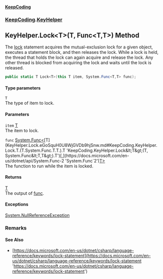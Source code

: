 #### [KeepCoding](index.md 'index')
### [KeepCoding](KeepCoding.md 'KeepCoding').[KeyHelper](KeyHelper.md 'KeepCoding.KeyHelper')
## KeyHelper.Lock&lt;T&gt;(T, Func&lt;T,T&gt;) Method
The [lock](https://docs.microsoft.com/en-us/dotnet/csharp/language-reference/keywords/lock 'https://docs.microsoft.com/en-us/dotnet/csharp/language-reference/keywords/lock') statement acquires the mutual-exclusion lock for a given object, executes a statement block, and then releases the lock. While a lock is held, the thread that holds the lock can again acquire and release the lock. Any other thread is blocked from acquiring the lock and waits until the lock is released.  
```csharp
public static T Lock<T>(this T item, System.Func<T,T> func);
```
#### Type parameters
<a name='KeepCoding.KeyHelper.Lock.T.(T.System.Func.T.T.).T'></a>
`T`  
The type of item to lock.
  
#### Parameters
<a name='KeepCoding.KeyHelper.Lock.T.(T.System.Func.T.T.).item'></a>
`item` [T](KeyHelper.Lock.eGoSquH0U8WjGVDb9hjSnw.md#KeepCoding.KeyHelper.Lock.T.(T.System.Func.T.T.).T 'KeepCoding.KeyHelper.Lock&lt;T&gt;(T, System.Func&lt;T,T&gt;).T')  
The item to lock.
  
<a name='KeepCoding.KeyHelper.Lock.T.(T.System.Func.T.T.).func'></a>
`func` [System.Func&lt;](https://docs.microsoft.com/en-us/dotnet/api/System.Func-2 'System.Func`2')[T](KeyHelper.Lock.eGoSquH0U8WjGVDb9hjSnw.md#KeepCoding.KeyHelper.Lock.T.(T.System.Func.T.T.).T 'KeepCoding.KeyHelper.Lock&lt;T&gt;(T, System.Func&lt;T,T&gt;).T')[,](https://docs.microsoft.com/en-us/dotnet/api/System.Func-2 'System.Func`2')[T](KeyHelper.Lock.eGoSquH0U8WjGVDb9hjSnw.md#KeepCoding.KeyHelper.Lock.T.(T.System.Func.T.T.).T 'KeepCoding.KeyHelper.Lock&lt;T&gt;(T, System.Func&lt;T,T&gt;).T')[&gt;](https://docs.microsoft.com/en-us/dotnet/api/System.Func-2 'System.Func`2')  
The function to run while the item is locked.
  
#### Returns
[T](KeyHelper.Lock.eGoSquH0U8WjGVDb9hjSnw.md#KeepCoding.KeyHelper.Lock.T.(T.System.Func.T.T.).T 'KeepCoding.KeyHelper.Lock&lt;T&gt;(T, System.Func&lt;T,T&gt;).T')  
The output of [func](KeyHelper.Lock.eGoSquH0U8WjGVDb9hjSnw.md#KeepCoding.KeyHelper.Lock.T.(T.System.Func.T.T.).func 'KeepCoding.KeyHelper.Lock&lt;T&gt;(T, System.Func&lt;T,T&gt;).func').
#### Exceptions
[System.NullReferenceException](https://docs.microsoft.com/en-us/dotnet/api/System.NullReferenceException 'System.NullReferenceException')  
### Remarks
#### See Also
- [https://docs.microsoft.com/en-us/dotnet/csharp/language-reference/keywords/lock-statement](https://docs.microsoft.com/en-us/dotnet/csharp/language-reference/keywords/lock-statement 'https://docs.microsoft.com/en-us/dotnet/csharp/language-reference/keywords/lock-statement')
